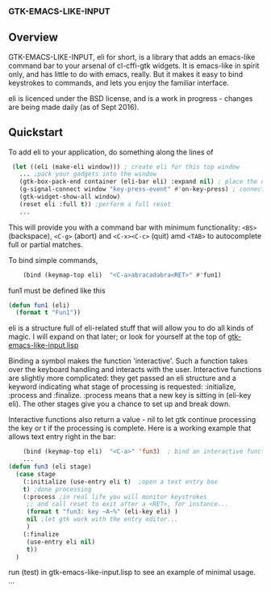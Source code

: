 ### GTK-EMACS-LIKE-INPUT

## Overview

GTK-EMACS-LIKE-INPUT, eli for short, is a library that adds an emacs-like command bar to your arsenal of cl-cffi-gtk widgets.  It is emacs-like in spirit only, and has little to do with emacs, really.  But it makes it easy to bind keystrokes to commands, and lets you enjoy the familiar interface.


eli is licenced under the BSD license, and is a work in progress - changes are being made daily (as of Sept 2016).

## Quickstart

To add eli to your application, do something along the lines of

```lisp
 (let ((eli (make-eli window))) ; create eli for this top window
   ... ;pack your gadgets into the window
   (gtk-box-pack-end container (eli-bar eli) :expand nil) ; place the eli-bar gadget on the bottom 
   (g-signal-connect window "key-press-event" #'on-key-press) ; connect default key processing
   (gtk-widget-show-all window)
   (reset eli :full t)) ;perform a full reset
   ...
```
This will provide you with a command bar with minimum functionality: `<BS>` (backspace), `<C-g>` (abort) and `<C-x><C-c>` (quit) amd `<TAB>` to autocomplete full or partial matches.

To bind simple commands, 
```lisp
    (bind (keymap-top eli)  "<C-a>abracadabra<RET>" #'fun1)
```
fun1 must be defined like this
```lisp
(defun fun1 (eli)
  (format t "Fun1"))
```
eli is a structure full of eli-related stuff that will allow you to do all kinds of magic.  I will expand on that later; or look for yourself at the top of [gtk-emacs-like-input.lisp](https://github.com/stacksmith/gtk-emacs-like-input/blob/master/gtk-emacs-like-input.lisp)

Binding a symbol makes the function 'interactive'.  Such a function takes over the keyboard handling and interacts with the user.  Interactive functions are slightly more complicated: they get passed an eli structure and a keyword indicating what stage of processing is requested: :initialize, :process and :finalize.  :process means that a new key is sitting in (eli-key eli).  The other stages give you a chance to set up and break down.

Interactive functions also return a value - nil to let gtk continue processing the key or t if the processing is complete.
Here is a working example that allows text entry right in the bar:
```lisp
    (bind (keymap-top eli)  "<C-a>" 'fun3)  ; bind an interactive function
	...
(defun fun3 (eli stage)
  (case stage
    (:initialize (use-entry eli t)  ;open a text entry box
	t) ;done processing
    (:process ;in real life you will monitor keystrokes 
	 ;; and call reset to exit after a <RET>, for instance...
     (format t "fun3: key ~A~%" (eli-key eli) )
     nil ;let gtk work with the entry editor...
     )
    (:finalize 
     (use-entry eli nil)
     t))
  )
```

run (test) in gtk-emacs-like-input.lisp to see an example of minimal usage.
...
